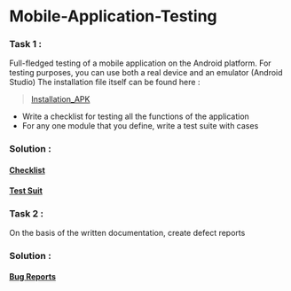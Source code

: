 # Mobile-Application-Testing
### Task 1 :
Full-fledged testing of a mobile application on the Android platform. For testing purposes, you can use both a real device and an emulator (Android Studio) The installation file itself can be found here :  
  >[Installation_APK](https://drive.google.com/file/d/1IkqWnm6z293ETG0MdveKTjrsrWd7WQHz/view?usp=sharing)

  - Write a checklist for testing all the functions of the application 
  - For any one module that you define, write a test suite with cases

### Solution :
 #### [Checklist](https://docs.google.com/spreadsheets/d/1ZZPCULtm-FOGzgMmUAF12G0CKvoMEZvUsibOql6A9ao/edit?usp=sharing)
 #### [Test Suit](Mobile_App_Cases.csv)

### Task 2 :
On the basis of the written documentation, create defect reports

### Solution :
#### [Bug Reports](Mobile_App_BugReports.csv)
